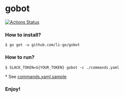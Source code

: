 gobot
=====

[![Actions Status](https://github.com/li-go/gobot/workflows/Go/badge.svg)](https://github.com/li-go/gobot/actions)

### How to install?

```
$ go get -u github.com/li-go/gobot
```

### How to run?

```
$ SLACK_TOKEN=${YOUR_TOKEN} gobot -c ./commands.yaml
```
\* See [commands.yaml.sample](./commands.yaml.sample)

### Enjoy!
